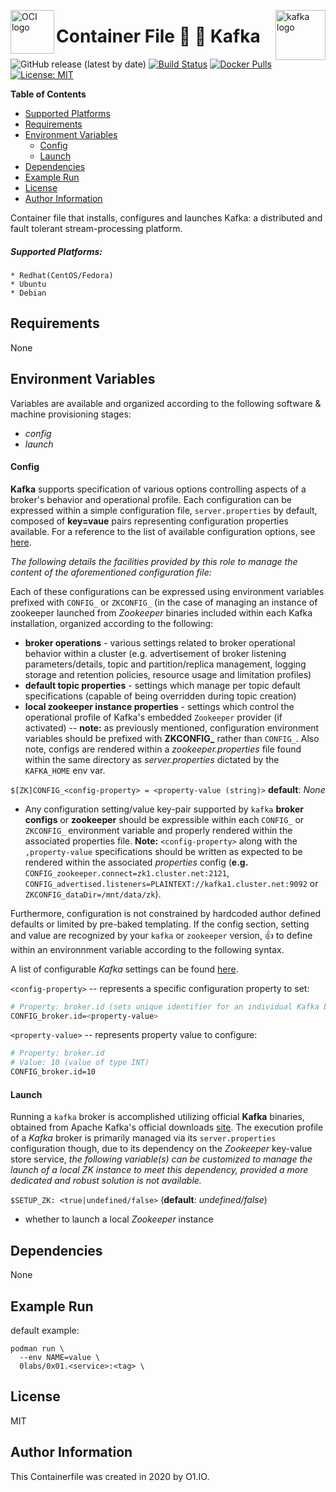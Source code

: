 <p><img src="https://avatars1.githubusercontent.com/u/12563465?s=200&v=4" alt="OCI logo" title="oci" align="left" height="70" /></p>
<p><img src="https://pbs.twimg.com/profile_images/781633389577195521/kazUJooF_400x400.jpg" alt="kafka logo" title="kafka" align="right" height="80" /></p>

Container File :signal_strength: :sunrise: Kafka
=========
![GitHub release (latest by date)](https://img.shields.io/github/v/release/0x0I/container-file-kafka?color=yellow)
[![Build Status](https://travis-ci.org/0x0I/container-file-kafka.svg?branch=master)](https://travis-ci.org/0x0I/container-file-kafka)
[![Docker Pulls](https://img.shields.io/docker/pulls/0labs/0x01.kafka?style=flat)](https://hub.docker.com/repository/docker/0labs/0x01.kafka)
[![License: MIT](https://img.shields.io/badge/License-MIT-blueviolet.svg)](https://opensource.org/licenses/MIT)

**Table of Contents**
  - [Supported Platforms](#supported-platforms)
  - [Requirements](#requirements)
  - [Environment Variables](#environment-variables)
      - [Config](#config)
      - [Launch](#launch)
  - [Dependencies](#dependencies)
  - [Example Run](#example-run)
  - [License](#license)
  - [Author Information](#author-information)

Container file that installs, configures and launches Kafka: a distributed and fault tolerant stream-processing platform.

##### Supported Platforms:
```
* Redhat(CentOS/Fedora)
* Ubuntu
* Debian
```

Requirements
------------

None

Environment Variables
--------------
Variables are available and organized according to the following software & machine provisioning stages:
* _config_
* _launch_

#### Config

**Kafka** supports specification of various options controlling aspects of a broker's behavior and operational profile. Each configuration can be expressed within a simple configuration file, `server.properties` by default, composed of **key=vaue** pairs representing configuration properties available. For a reference to the list of available configuration options, see [here](https://kafka.apache.org/documentation/#configuration).

_The following details the facilities provided by this role to manage the content of the aforementioned configuration file:_

Each of these configurations can be expressed using environment variables prefixed with `CONFIG_` or `ZKCONFIG_` (in the case of managing an instance of zookeeper launched from *Zookeeper* binaries included within each Kafka installation, organized according to the following:
* **broker operations** - various settings related to broker operational behavior within a cluster (e.g. advertisement of broker listening parameters/details, topic and partition/replica management, logging storage and retention policies, resource usage and limitation profiles)
* **default topic properties** - settings which manage per topic default specifications (capable of being overridden during topic creation)
* **local zookeeper instance properties** - settings which control the operational profile of Kafka's embedded `Zookeeper` provider (if activated) -- **note:** as previously mentioned, configuration environment variables should be prefixed with **ZKCONFIG_** rather than `CONFIG_`. Also note, configs are rendered within a *zookeeper.properties* file found within the same directory as *server.properties* dictated by the `KAFKA_HOME` env var.

`$[ZK]CONFIG_<config-property> = <property-value (string)>` **default**: *None*

* Any configuration setting/value key-pair supported by `kafka` **broker configs** or **zookeeper** should be expressible within each `CONFIG_` or `ZKCONFIG_` environment variable and properly rendered within the associated properties file. **Note:** `<config-property>` along with the `,property-value` specifications should be written as expected to be rendered within the associated *properties* config (**e.g.** `CONFIG_zookeeper.connect=zk1.cluster.net:2121`,  `CONFIG_advertised.listeners=PLAINTEXT://kafka1.cluster.net:9092` or `ZKCONFIG_dataDir=/mnt/data/zk`).

Furthermore, configuration is not constrained by hardcoded author defined defaults or limited by pre-baked templating. If the config section, setting and value are recognized by your `kafka` or `zookeeper` version, :thumbsup: to define within an environnment variable according to the following syntax.

  A list of configurable *Kafka* settings can be found [here](https://kafka.apache.org/documentation/#brokerconfigs).

  `<config-property>` -- represents a specific configuration property to set:

  ```bash
  # Property: broker.id (sets unique identifier for an individual Kafka broker within a cluster)
  CONFIG_broker.id=<property-value>
  ```

  `<property-value>` -- represents property value to configure:
  ```bash
  # Property: broker.id
  # Value: 10 (value of type INT)
  CONFIG_broker.id=10
  ```

#### Launch

Running a `kafka` broker is accomplished utilizing official **Kafka** binaries, obtained from Apache Kafka's official downloads [site](https://kafka.apache.org/downloads). The execution profile of a *Kafka* broker is primarily managed via its `server.properties` configuration though, due to its dependency on the *Zookeeper* key-value store service, _the following variable(s) can be customized to manage the launch of a local ZK instance to meet this dependency, provided a more dedicated and robust solution is not available._

`$SETUP_ZK: <true|undefined/false>` (**default**: *undefined/false*)
- whether to launch a local *Zookeeper* instance

Dependencies
------------

None

Example Run
----------------
default example:
```
podman run \
  --env NAME=value \
  0labs/0x01.<service>:<tag> \
```

License
-------

MIT

Author Information
------------------

This Containerfile was created in 2020 by O1.IO.
